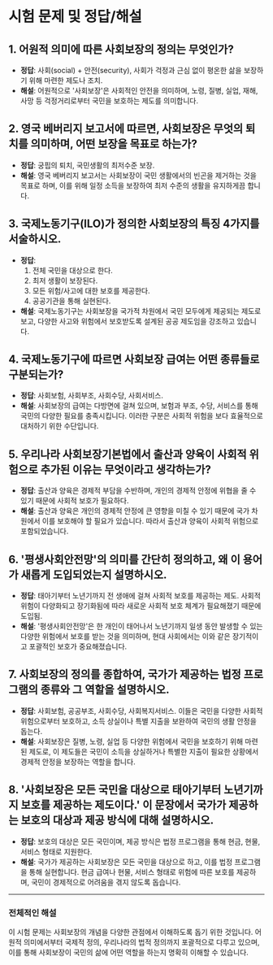 # 시험 문제 및 정답/해설

## 1. 어원적 의미에 따른 사회보장의 정의는 무엇인가?
- **정답**: 사회(social) + 안전(security), 사회가 걱정과 근심 없이 평온한 삶을 보장하기 위해 마련한 제도나 조치.
- **해설**: 어원적으로 '사회보장'은 사회적인 안전을 의미하며, 노령, 질병, 실업, 재해, 사망 등 걱정거리로부터 국민을 보호하는 제도를 의미합니다.

## 2. 영국 베버리지 보고서에 따르면, 사회보장은 무엇의 퇴치를 의미하며, 어떤 보장을 목표로 하는가?
- **정답**: 궁핍의 퇴치, 국민생활의 최저수준 보장.
- **해설**: 영국 베버리지 보고서는 사회보장이 국민 생활에서의 빈곤을 제거하는 것을 목표로 하며, 이를 위해 일정 소득을 보장하여 최저 수준의 생활을 유지하게끔 합니다.

## 3. 국제노동기구(ILO)가 정의한 사회보장의 특징 4가지를 서술하시오.
- **정답**: 
  1. 전체 국민을 대상으로 한다.
  2. 최저 생활이 보장된다.
  3. 모든 위험/사고에 대한 보호를 제공한다.
  4. 공공기관을 통해 실현된다.
- **해설**: 국제노동기구는 사회보장을 국가적 차원에서 국민 모두에게 제공되는 제도로 보고, 다양한 사고와 위험에서 보호받도록 설계된 공공 제도임을 강조하고 있습니다.

## 4. 국제노동기구에 따르면 사회보장 급여는 어떤 종류들로 구분되는가?
- **정답**: 사회보험, 사회부조, 사회수당, 사회서비스.
- **해설**: 사회보장의 급여는 다방면에 걸쳐 있으며, 보험과 부조, 수당, 서비스를 통해 국민의 다양한 필요를 충족시킵니다. 이러한 구분은 사회적 위험을 보다 효율적으로 대처하기 위한 수단입니다.

## 5. 우리나라 사회보장기본법에서 출산과 양육이 사회적 위험으로 추가된 이유는 무엇이라고 생각하는가?
- **정답**: 출산과 양육은 경제적 부담을 수반하며, 개인의 경제적 안정에 위협을 줄 수 있기 때문에 사회적 보호가 필요하다.
- **해설**: 출산과 양육은 개인의 경제적 안정에 큰 영향을 미칠 수 있기 때문에 국가 차원에서 이를 보호해야 할 필요가 있습니다. 따라서 출산과 양육이 사회적 위험으로 포함되었습니다.

## 6. '평생사회안전망'의 의미를 간단히 정의하고, 왜 이 용어가 새롭게 도입되었는지 설명하시오.
- **정답**: 태아기부터 노년기까지 전 생애에 걸쳐 사회적 보호를 제공하는 제도. 사회적 위험이 다양화되고 장기화됨에 따라 새로운 사회적 보호 체계가 필요해졌기 때문에 도입됨.
- **해설**: '평생사회안전망'은 한 개인이 태어나서 노년기까지 일생 동안 발생할 수 있는 다양한 위험에서 보호를 받는 것을 의미하며, 현대 사회에서는 이와 같은 장기적이고 포괄적인 보호가 중요해졌습니다.

## 7. 사회보장의 정의를 종합하여, 국가가 제공하는 법정 프로그램의 종류와 그 역할을 설명하시오.
- **정답**: 사회보험, 공공부조, 사회수당, 사회복지서비스. 이들은 국민을 다양한 사회적 위험으로부터 보호하고, 소득 상실이나 특별 지출을 보완하여 국민의 생활 안정을 돕는다.
- **해설**: 사회보장은 질병, 노령, 실업 등 다양한 위험에서 국민을 보호하기 위해 마련된 제도로, 이 제도들은 국민이 소득을 상실하거나 특별한 지출이 필요한 상황에서 경제적 안정을 보장하는 역할을 합니다.

## 8. '사회보장은 모든 국민을 대상으로 태아기부터 노년기까지 보호를 제공하는 제도이다.' 이 문장에서 국가가 제공하는 보호의 대상과 제공 방식에 대해 설명하시오.
- **정답**: 보호의 대상은 모든 국민이며, 제공 방식은 법정 프로그램을 통해 현금, 현물, 서비스 형태로 지원한다.
- **해설**: 국가가 제공하는 사회보장은 모든 국민을 대상으로 하고, 이를 법정 프로그램을 통해 실현합니다. 현금 급여나 현물, 서비스 형태로 위험에 따른 보호를 제공하며, 국민이 경제적으로 어려움을 겪지 않도록 돕습니다.

---

### 전체적인 해설
이 시험 문제는 사회보장의 개념을 다양한 관점에서 이해하도록 돕기 위한 것입니다. 어원적 의미에서부터 국제적 정의, 우리나라의 법적 정의까지 포괄적으로 다루고 있으며, 이를 통해 사회보장이 국민의 삶에 어떤 역할을 하는지 명확히 이해할 수 있습니다.
